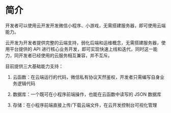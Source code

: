 # 简介

开发者可以使用云开发开发微信小程序、小游戏，无需搭建服务器，即可使用云端能力。

云开发为开发者提供完整的云端支持，弱化后端和运维概念，无需搭建服务器，使用平台提供的 API 进行核心业务开发，即可实现快速上线和迭代，同时这一能力，同开发者已经使用的云服务相互兼容，并不互斥。

目前提供三大基础能力支持：

1. 云函数：在云端运行的代码，微信私有协议天然鉴权，开发者只需编写自身业务逻辑代码

2. 数据库：一个既可在小程序前端操作，也能在云函数中读写的 JSON 数据库

3. 存储：在小程序前端直接上传/下载云端文件，在云开发控制台可视化管理
